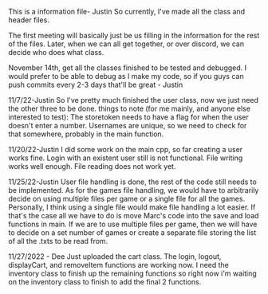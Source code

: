 This is a information file- Justin
So currently, I've made all the class and header files.

The first meeting will basically just be us filling in the information for the rest of the files. 
Later, when we can all get together, or over discord, we can decide who does what class.

November 14th, get all the classes finished to be tested and debugged.
I would prefer to be able to debug as I make my code, so if you guys can push commits every 2-3 days that'll be great - Justin


11/7/22-Justin
So I've pretty much finished the user class, now we just need the other three to be done.
things to note (for me mainly, and anyone else interested to test):
The storetoken needs to have a flag for when the user doesn't enter a number.
Usernames are unique, so we need to check for that somewhere, probably in the main function.

11/20/22-Justin
I did some work on the main cpp, so far creating a user works fine. Login with an existent user still is not functional. 
File writing works well enough. File reading does not work yet.

11/25/22-Justin
User file handling is done, the rest of the code still needs to be implemented. As for the games file handling, we would have to arbitrarily decide on using multiple
files per game or a single file for all the games. Personally, I think using a single file would make file handling a lot easier. If that's the case all we have to do
is move Marc's code into the save and load functions in main. If we are to use multiple files per game, then we will have to decide on a set number of games
or create a separate file storing the list of all the .txts to be read from.


11/27/2022 - Dee
Just uploaded the cart class. The login, logout, displayCart, and removeItem functions are working now. I need the inventory class to finish up the remaining functions so right now i'm waiting on the inventory class to finish to add the final 2 functions. 
